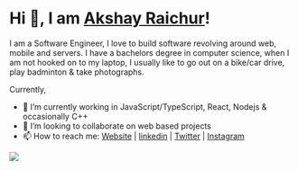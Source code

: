 # Hi 👋, I am [Akshay Raichur](https://akshayraichur.com)!

I am a Software Engineer, I love to build software revolving around web, mobile and servers. I have a bachelors degree in computer science, when I am not hooked on to my laptop, I usually like to go out on a bike/car drive, play badminton & take photographs. 

Currently, 
- 🔭 I’m currently working in JavaScript/TypeScript, React, Nodejs & occasionally C++
- 👯 I’m looking to collaborate on web based projects
- 📫 How to reach me: [Website](https://akshayraichur.com) | [linkedin](https://www.linkedin.com/in/akshay-raichur) | [Twitter](https://twitter.com/akshayvraichur) | [Instagram](https://instagram.com/akshayraichur)

<!-- 
<a href="https://github.com/akshayraichur/github-readme-stats"><img align="center" src="https://github-readme-stats.vercel.app/api?username=akshayraichur&show_icons=true&include_all_commits=true&theme=buefy&hide_border=true" alt="Akshay's github stats" /></a> 
-->

<a href="https://github.com/akshayraichur/github-readme-stats"><img align="center" src="https://github-readme-stats.vercel.app/api/top-langs/?username=akshayraichur&layout=compact&theme=buefy&hide_border=true" /></a>

<!--
**akshayraichur/akshayraichur** is a ✨ _special_ ✨ repository because its `README.md` (this file) appears on your GitHub profile.

Here are some ideas to get you started:

- 🔭 I’m currently working on ...
- 🌱 I’m currently learning ...
- 👯 I’m looking to collaborate on ...
- 🤔 I’m looking for help with ...
- 💬 Ask me about ...
- 📫 How to reach me: ...
- 😄 Pronouns: ...
- ⚡ Fun fact: ...
-->

